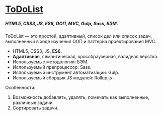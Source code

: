 # [ToDoList](https://my420.github.io/ToDoList/)
##### HTML5, CSS3, JS, **ES6**, **ООП**, **MVC**, Gulp, Sass, БЭМ.
ToDoList — это простой, адаптивный, список дел или список задач, выполненный в ходе изучения ООП и паттерна проектирования MVC.
* HTML5, CSS3, JS, **ES6**.
* **Адаптивная**, семантическая, кроссбраузерная, валидная вёрстка.
* Используемые методологии: БЭМ.
* Используемый препроцессор: Sass.
* Используемый инструмент автоматизации: Gulp.
* Используемый сборщик JS модулей: Rollup.js

Особенности:
1. Возможность добавлять, удалять, помечать как выполненные, различные задачи.
2. Сортировать задачи.
